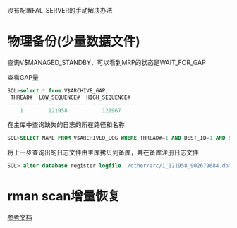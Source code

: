 没有配置FAL_SERVER的手动解决办法

# 物理备份(少量数据文件)

查询V$MANAGED_STANDBY，可以看到MRP的状态是WAIT_FOR_GAP

查看GAP量

```sql
SQL>select * from V$ARCHIVE_GAP;
 THREAD#  LOW_SEQUENCE#  HIGH_SEQUENCE#
----------  -------------  --------------
    1        121958           121967

```

在主库中查询缺失的日志的所在路径和名称

```sql
SQL>SELECT NAME FROM V$ARCHIVED_LOG WHERE THREAD#=1 AND DEST_ID=1 AND SEQUENCE# BETWEEN 121958 AND 121967 ;
```

 将上一步查询出的日志文件由主库拷贝到备库，并在备库注册日志文件

```sql
SQL> alter database register logfile '/other/arc/1_121958_902679684.dbf';
```

# rman scan增量恢复

[参考文档](https://www.modb.pro/db/37751)